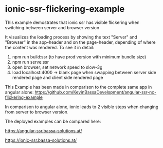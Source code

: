 # ionic-ssr-flickering-example
This example demostrates that ionic ssr has visible flickering when switching between server and browser version

It visualizes the loading process by showing the text "Server" and "Browser" in the app-header and on the page-header, depending of where the content was rendered.
To see it in detail:
 
1) npm run build:ssr   (to have prod version with minimum bundle size)
2) npm run serve:ssr
3) open browser, set network speed to slow-3g
4) load localhost:4000
     -> blank page when swapping between server side rendered page and client side rendered page


This Example has been made in comparison to the complete same app in angular alone:
https://github.com/KevinBassaDevelopment/angular-ssr-no-flickering-example

In comparison to angular alone, ionic leads to 2 visible steps when changing from server to browser version.

The deployed examples can be compared here:

https://angular-ssr.bassa-solutions.at/

https://ionic-ssr.bassa-solutions.at/
